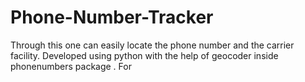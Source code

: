 # Phone-Number-Tracker
Through this one can easily locate the phone number and the carrier facility. Developed using python with the help of geocoder inside phonenumbers package . For 
